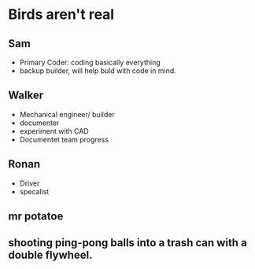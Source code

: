 # Birds aren't real
## Sam
*  Primary Coder: coding basically everything
*  backup builder, will help buld with code in mind.
## Walker
* Mechanical engineer/ builder
* documenter
* experiment with CAD
* Documentet team progress
## Ronan
* Driver
* specalist
## mr potatoe 

## shooting ping-pong balls into a trash can with a double flywheel.
